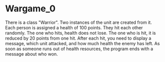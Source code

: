 # Wargame_0
There is a class "Warrior". Two instances of the unit are created from it. Each person is assigned a health of 100 points. They hit each other randomly. The one who hits, health does not lose. The one who is hit, it is reduced by 20 points from one hit. After each hit, you need to display a message, which unit attacked, and how much health the enemy has left. As soon as someone runs out of health resources, the program ends with a message about who won.
